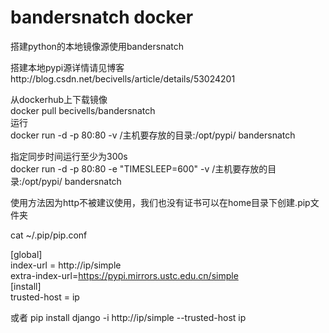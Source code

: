 # bandersnatch docker
搭建python的本地镜像源使用bandersnatch   

搭建本地pypi源详情请见博客http://blog.csdn.net/becivells/article/details/53024201

从dockerhub上下载镜像   
docker pull becivells/bandersnatch   
运行   
docker run -d -p 80:80 -v /主机要存放的目录:/opt/pypi/ bandersnatch   
   
指定同步时间运行至少为300s   
docker run -d -p 80:80  -e "TIMESLEEP=600" -v /主机要存放的目录:/opt/pypi/ bandersnatch   

使用方法因为http不被建议使用，我们也没有证书可以在home目录下创建.pip文件夹   

cat ~/.pip/pip.conf

[global]   
index-url = http://ip/simple   
extra-index-url=https://pypi.mirrors.ustc.edu.cn/simple   
[install]   
trusted-host = ip   

或者 pip install django -i http://ip/simple --trusted-host ip
